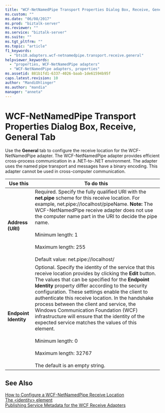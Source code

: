 ```yaml
---
title: "WCF-NetNamedPipe Transport Properties Dialog Box, Receive, General Tab | Microsoft Docs"
ms.custom: ""
ms.date: "06/08/2017"
ms.prod: "biztalk-server"
ms.reviewer: ""
ms.service: "biztalk-server"
ms.suite: ""
ms.tgt_pltfrm: ""
ms.topic: "article"
f1_keywords: 
  - "bts10.adapters.wcf-netnamedpipe.transport.receive.general"
helpviewer_keywords: 
  - "properties, WCF-NetNamedPipe adapters"
  - "WCF-NetNamedPipe adapters, properties"
ms.assetid: 881b1fd1-6337-4026-baab-1de61594b95f
caps.latest.revision: 10
author: "MandiOhlinger"
ms.author: "mandia"
manager: "anneta"
---
```

# WCF-NetNamedPipe Transport Properties Dialog Box, Receive, General Tab
Use the **General** tab to configure the receive location for the WCF-NetNamedPipe adapter. The WCF-NetNamedPipe adapter provides efficient cross-process communication in a .NET-to-.NET environment. The adapter uses the named pipe transport and messages have a binary encoding. This adapter cannot be used in cross-computer communication.  
  
|Use this|To do this|  
|--------------|----------------|  
|**Address (URI)**|Required. Specify the fully qualified URI with the **net.pipe** scheme for this receive location. For example, net.pipe://localhost/pipeName. **Note:**  The WCF-NetNamedPipe receive adapter does not use the computer name part in the URI to decide the pipe name. <br /><br /> Minimum length: 1<br /><br /> Maximum length: 255<br /><br /> Default value: net.pipe://localhost/|  
|**Endpoint Identity**|Optional. Specify the identity of the service that this receive location provides by clicking the **Edit** button. The values that can be specified for the **Endpoint Identity** property differ according to the security configuration. These settings enable the client to authenticate this receive location. In the handshake process between the client and service, the Windows Communication Foundation (WCF) infrastructure will ensure that the identity of the expected service matches the values of this element.<br /><br /> Minimum length: 0<br /><br /> Maximum length: 32767<br /><br /> The default is an empty string.|  
  
## See Also  
 [How to Configure a WCF-NetNamedPipe Receive Location](../core/how-to-configure-a-wcf-netnamedpipe-receive-location.md)   
 [The \<identity> element](http://go.microsoft.com/fwlink/?LinkID=75747)   
 [Publishing Service Metadata for the WCF Receive Adapters](../core/publishing-service-metadata-for-the-wcf-receive-adapters.md)